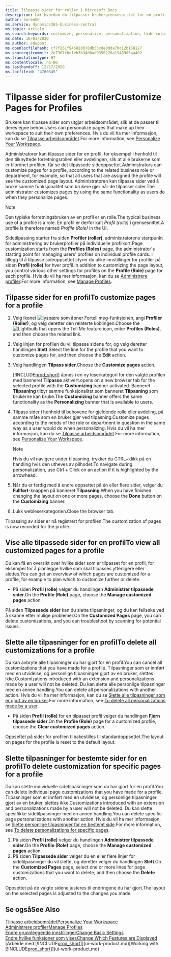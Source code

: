 ```yaml
---
title: Tilpasse sider for roller | Microsoft Docs
description: Lær hvordan du tilpasser brukergrensesnittet for en profil (rolle), slik at alle brukere som har tilordnet rollen, ser et tilpasset arbeidsområde.
author: SorenGP
ms.service: dynamics365-business-central
ms.topic: article
ms.search.keywords: customize, personalize, personalization, hide columns, remove fields, move fields
ms.date: 10/01/2020
ms.author: edupont
ms.openlocfilehash: cf7f261f945828b78db55cde0dda70d12b158127
ms.sourcegitcommit: 2e7307fbe1eb3b34d0ad9356226a19409054a402
ms.translationtype: HT
ms.contentlocale: nb-NO
ms.lasthandoff: 12/17/2020
ms.locfileid: "4760345"
---
```

# <a name="customize-pages-for-profiles"></a><span data-ttu-id="c7f19-103">Tilpasse sider for profiler</span><span class="sxs-lookup"><span data-stu-id="c7f19-103">Customize Pages for Profiles</span></span>
<span data-ttu-id="c7f19-104">Brukere kan tilpasse sider som utgjør arbeidsområdet, slik at de passer til deres egne behov.</span><span class="sxs-lookup"><span data-stu-id="c7f19-104">Users can personalize pages that make up their workspace to suit their own preferences.</span></span> <span data-ttu-id="c7f19-105">Hvis du vil ha mer informasjon, kan du se [Tilpasse arbeidsområdet](ui-personalization-user.md).</span><span class="sxs-lookup"><span data-stu-id="c7f19-105">For more information, see [Personalize Your Workspace](ui-personalization-user.md).</span></span>

<span data-ttu-id="c7f19-106">Administratorer kan tilpasse sider for en profil, for eksempel i henhold til den tilknyttede forretningsrollen eller avdelingen, slik at alle brukerne som er tilordnet profilen, får se det tilpassede sideoppsettet.</span><span class="sxs-lookup"><span data-stu-id="c7f19-106">Administrators can customize pages for a profile, according to the related business role or department, for example, so that all users that are assigned the profile will see the customized page layout.</span></span> <span data-ttu-id="c7f19-107">Administratoren kan tilpasse sider ved å bruke samme funksjonalitet som brukere gjør når de tilpasser sider.</span><span class="sxs-lookup"><span data-stu-id="c7f19-107">The administrator customizes pages by using the same functionality as users do when they personalize pages.</span></span>

> [!NOTE]
> <span data-ttu-id="c7f19-108">Den typiske forretningsbruken av en profil er en rolle.</span><span class="sxs-lookup"><span data-stu-id="c7f19-108">The typical business use of a profile is a role.</span></span> <span data-ttu-id="c7f19-109">En profil er derfor kalt *Profil (rolle)* i grensesnittet.</span><span class="sxs-lookup"><span data-stu-id="c7f19-109">A profile is therefore named *Profile (Role)* in the UI.</span></span>

<span data-ttu-id="c7f19-110">Sidetilpassing starter fra siden **Profiler (roller)**, administratorens startpunkt for administrering av brukerprofiler på individuelle profilkort.</span><span class="sxs-lookup"><span data-stu-id="c7f19-110">Page customization starts from the **Profiles (Roles)** page, the administrator's starting point for managing users' profiles on individual profile cards.</span></span> <span data-ttu-id="c7f19-111">I tillegg til å tilpasse sideoppsettet styrer du ulike innstillinger for profiler på siden **Profil (rolle)** for hver profil.</span><span class="sxs-lookup"><span data-stu-id="c7f19-111">In addition to customizing the page layout, you control various other settings for profiles on the **Profile (Role)** page for each profile.</span></span> <span data-ttu-id="c7f19-112">Hvis du vil ha mer informasjon, kan du se [Administrere profiler](admin-users-profiles-roles.md).</span><span class="sxs-lookup"><span data-stu-id="c7f19-112">For more information, see [Manage Profiles](admin-users-profiles-roles.md).</span></span>

## <a name="to-customize-pages-for-a-profile"></a><span data-ttu-id="c7f19-113">Tilpasse sider for en profil</span><span class="sxs-lookup"><span data-stu-id="c7f19-113">To customize pages for a profile</span></span>
1. <span data-ttu-id="c7f19-114">Velg ikonet ![lyspære som åpner Fortell meg-funksjonen](media/ui-search/search_small.png "Fortell hva du vil gjøre"), angi **Profiler (Roller)**, og velg deretter den relaterte koblingen.</span><span class="sxs-lookup"><span data-stu-id="c7f19-114">Choose the ![Lightbulb that opens the Tell Me feature](media/ui-search/search_small.png "Tell me what you want to do") icon, enter **Profiles (Roles)**, and then choose the related link.</span></span>
2. <span data-ttu-id="c7f19-115">Velg linjen for profilen du vil tilpasse sidene for, og velg deretter handlingen **Slett**.</span><span class="sxs-lookup"><span data-stu-id="c7f19-115">Select the line for the profile that you want to customize pages for, and then choose the **Edit** action.</span></span>
3. <span data-ttu-id="c7f19-116">Velg handlingen **Tilpass sider**.</span><span class="sxs-lookup"><span data-stu-id="c7f19-116">Choose the **Customize pages** action.</span></span>

    [!INCLUDE[prod_short](includes/prod_short.md)] <span data-ttu-id="c7f19-117">åpnes i en ny leserkategori for den valgte profilen med banneret **Tilpasse** aktivert.</span><span class="sxs-lookup"><span data-stu-id="c7f19-117">opens on a new browser tab for the selected profile with the **Customizing** banner activated.</span></span> <span data-ttu-id="c7f19-118">Banneret **Tilpasning** tilbyr samme funksjonalitet som banneret **Tilpasning** som brukerne kan bruke.</span><span class="sxs-lookup"><span data-stu-id="c7f19-118">The **Customizing** banner offers the same functionality as the **Personalizing** banner that is available to users.</span></span>

4. <span data-ttu-id="c7f19-119">Tilpass sider i henhold til behovene for gjeldende rolle eller avdeling, på samme måte som en bruker gjør ved tilpasning.</span><span class="sxs-lookup"><span data-stu-id="c7f19-119">Customize pages according to the needs of the role or department in question in the same way as a user would do when personalizing.</span></span> <span data-ttu-id="c7f19-120">Hvis du vil ha mer informasjon, kan du se [Tilpasse arbeidsområdet](ui-personalization-user.md).</span><span class="sxs-lookup"><span data-stu-id="c7f19-120">For more information, see [Personalize Your Workspace](ui-personalization-user.md).</span></span>

    > [!NOTE]
    > <span data-ttu-id="c7f19-121">Hvis du vil navigere under tilpasning, trykker du CTRL+klikk på en handling hvis den utheves av pilhodet.</span><span class="sxs-lookup"><span data-stu-id="c7f19-121">To navigate during personalization, use Ctrl + Click on an action if it is highlighted by the arrowhead.</span></span>

5. <span data-ttu-id="c7f19-122">Når du er ferdig med å endre oppsettet på én eller flere sider, velger du **Fullført**-knappen på banneret **Tilpasning**.</span><span class="sxs-lookup"><span data-stu-id="c7f19-122">When you have finished changing the layout on one or more pages, choose the **Done** button on the **Customizing** banner.</span></span>
6. <span data-ttu-id="c7f19-123">Lukk webleserkategorien.</span><span class="sxs-lookup"><span data-stu-id="c7f19-123">Close the browser tab.</span></span>

<span data-ttu-id="c7f19-124">Tilpassing av sider er nå registrert for profilen.</span><span class="sxs-lookup"><span data-stu-id="c7f19-124">The customization of pages is now recorded for the profile.</span></span>

## <a name="to-view-all-customized-pages-for-a-profile"></a><span data-ttu-id="c7f19-125">Vise alle tilpassede sider for en profil</span><span class="sxs-lookup"><span data-stu-id="c7f19-125">To view all customized pages for a profile</span></span>

<span data-ttu-id="c7f19-126">Du kan få en oversikt over hvilke sider som er tilpasset for en profil, for eksempel for å planlegge hvilke som skal tilpasses ytterligere eller slettes.</span><span class="sxs-lookup"><span data-stu-id="c7f19-126">You can get an overview of which pages are customized for a profile, for example to plan which to customize further or delete.</span></span>

- <span data-ttu-id="c7f19-127">På siden **Profil (rolle)** velger du handlingen **Administrer tilpassede sider**.</span><span class="sxs-lookup"><span data-stu-id="c7f19-127">On the **Profile (Role)** page, choose the **Manage customized pages** action.</span></span>

<span data-ttu-id="c7f19-128">På siden **Tilpassede sider** kan du slette tilpasninger, og du kan feilsøke ved å skanne etter mulige problemer.</span><span class="sxs-lookup"><span data-stu-id="c7f19-128">On the **Customized Pages** page, you can delete customizations, and you can troubleshoot by scanning for potential issues.</span></span>  

## <a name="to-delete-all-customizations-for-a-profile"></a><span data-ttu-id="c7f19-129">Slette alle tilpasninger for en profil</span><span class="sxs-lookup"><span data-stu-id="c7f19-129">To delete all customizations for a profile</span></span>
<span data-ttu-id="c7f19-130">Du kan avbryte alle tilpasninger du har gjort for en profil.</span><span class="sxs-lookup"><span data-stu-id="c7f19-130">You can cancel all customizations that you have made for a profile.</span></span> <span data-ttu-id="c7f19-131">Tilpasninger som er innført med en utvidelse, og personlige tilpasninger gjort av en bruker, slettes ikke.</span><span class="sxs-lookup"><span data-stu-id="c7f19-131">Customizations introduced with an extension and personalizations made by a user will not be deleted.</span></span> <span data-ttu-id="c7f19-132">Du kan slette alle personlige tilpasninger med en annen handling.</span><span class="sxs-lookup"><span data-stu-id="c7f19-132">You can delete all personalizations with another action.</span></span> <span data-ttu-id="c7f19-133">Hvis du vil ha mer informasjon, kan du se [Slette alle tilpasninger som er gjort av en bruker](admin-users-profiles-roles.md#to-delete-all-personalizations-made-by-a-user).</span><span class="sxs-lookup"><span data-stu-id="c7f19-133">For more information, see [To delete all personalizations made by a user](admin-users-profiles-roles.md#to-delete-all-personalizations-made-by-a-user).</span></span>

- <span data-ttu-id="c7f19-134">På siden **Profil (rolle)** for en tilpasset profil velger du handlingen **Fjern tilpassede sider**.</span><span class="sxs-lookup"><span data-stu-id="c7f19-134">On the **Profile (Role)** page for a customized profile, choose the **Clear customized pages** action.</span></span>

<span data-ttu-id="c7f19-135">Oppsettet på sider for profilen tilbakestilles til standardoppsettet.</span><span class="sxs-lookup"><span data-stu-id="c7f19-135">The layout on pages for the profile is reset to the default layout.</span></span>  

## <a name="to-delete-customization-for-specific-pages-for-a-profile"></a><span data-ttu-id="c7f19-136">Slette tilpasninger for bestemte sider for en profil</span><span class="sxs-lookup"><span data-stu-id="c7f19-136">To delete customization for specific pages for a profile</span></span>
<span data-ttu-id="c7f19-137">Du kan slette individuelle sidetilpasninger som du har gjort for en profil.</span><span class="sxs-lookup"><span data-stu-id="c7f19-137">You can delete individual page customizations that you have made for a profile.</span></span> <span data-ttu-id="c7f19-138">Tilpasninger som er innført med en utvidelse, og personlige tilpasninger gjort av en bruker, slettes ikke.</span><span class="sxs-lookup"><span data-stu-id="c7f19-138">Customizations introduced with an extension and personalizations made by a user will not be deleted.</span></span> <span data-ttu-id="c7f19-139">Du kan slette spesifikke sidetilpasninger med en annen handling.</span><span class="sxs-lookup"><span data-stu-id="c7f19-139">You can delete specific page personalizations with another action.</span></span> <span data-ttu-id="c7f19-140">Hvis du vil ha mer informasjon, se [Slette personlige tilpasninger for en bestemt side](admin-users-profiles-roles.md#to-delete-personalizations-for-specific-pages).</span><span class="sxs-lookup"><span data-stu-id="c7f19-140">For more information, see [To delete personalizations for specific pages](admin-users-profiles-roles.md#to-delete-personalizations-for-specific-pages).</span></span>

1. <span data-ttu-id="c7f19-141">På siden **Profil (rolle)** velger du handlingen **Administrer tilpassede sider**.</span><span class="sxs-lookup"><span data-stu-id="c7f19-141">On the **Profile (Role)** page, choose the **Manage customized pages** action.</span></span>
2. <span data-ttu-id="c7f19-142">På siden **Tilpassede sider** velger du én eller flere linjer for sidetilpasninger du vil slette, og deretter velger du handlingen **Slett**.</span><span class="sxs-lookup"><span data-stu-id="c7f19-142">On the **Customized Pages** page, select one or more lines for page customizations that you want to delete, and then choose the **Delete** action.</span></span>

<span data-ttu-id="c7f19-143">Oppsettet på de valgte sidene justeres til endringene du har gjort.</span><span class="sxs-lookup"><span data-stu-id="c7f19-143">The layout on the selected pages is adjusted to the changes you made.</span></span>

## <a name="see-also"></a><span data-ttu-id="c7f19-144">Se også</span><span class="sxs-lookup"><span data-stu-id="c7f19-144">See Also</span></span>

[<span data-ttu-id="c7f19-145">Tilpasse arbeidsområdet</span><span class="sxs-lookup"><span data-stu-id="c7f19-145">Personalize Your Workspace</span></span>](ui-personalization-user.md)  
[<span data-ttu-id="c7f19-146">Administrere profiler</span><span class="sxs-lookup"><span data-stu-id="c7f19-146">Manage Profiles</span></span>](admin-users-profiles-roles.md)  
[<span data-ttu-id="c7f19-147">Endre grunnleggende innstillinger</span><span class="sxs-lookup"><span data-stu-id="c7f19-147">Change Basic Settings</span></span>](ui-change-basic-settings.md)  
[<span data-ttu-id="c7f19-148">Endre hvilke funksjoner som vises</span><span class="sxs-lookup"><span data-stu-id="c7f19-148">Change Which Features are Displayed</span></span>](ui-experiences.md)  
<span data-ttu-id="c7f19-149">[Arbeide med [!INCLUDE[prod_short](includes/prod_short.md)]](ui-work-product.md)</span><span class="sxs-lookup"><span data-stu-id="c7f19-149">[Working with [!INCLUDE[prod_short](includes/prod_short.md)]](ui-work-product.md)</span></span>  
